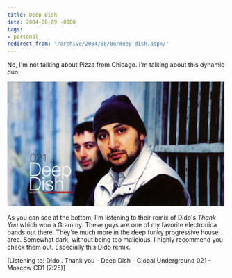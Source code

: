 ```yaml
---
title: Deep Dish
date: 2004-08-09 -0800
tags:
- personal
redirect_from: "/archive/2004/08/08/deep-dish.aspx/"
---
```


No, I'm not talking about Pizza from Chicago. I'm talking about this
dynamic duo:

![Deep Dish](/images/DeepDishMoscow.jpg)

As you can see at the bottom, I'm listening to their remix of Dido's
*Thank You* which won a Grammy. These guys are one of my favorite
electronica bands out there. They're much more in the deep funky
progressive house area. Somewhat dark, without being too malicious. I
highly recommend you check them out. Especially this Dido remix.

[Listening to: Dido . Thank you - Deep Dish - Global Underground 021 -
Moscow CD1 (7:25)]

